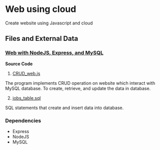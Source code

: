 # Web using cloud

Create website using Javascript and cloud

## Files and External Data

### [Web with NodeJS, Express, and MySQL](A1_NodeJS_Express_MySQL)

**Source Code**

1. [CRUD_web.js](A1_NodeJS_Express_MySQL/CRUD_web.js)

The program implements CRUD operation on website which interact with MySQL database.
To create, retrieve, and update the data in database.

2. [jobs_table.sql](A1_NodeJS_Express_MySQL/jobs_table.sql)

SQL statements that create and insert data into database.

### Dependencies

* Express
* NodeJS
* MySQL
